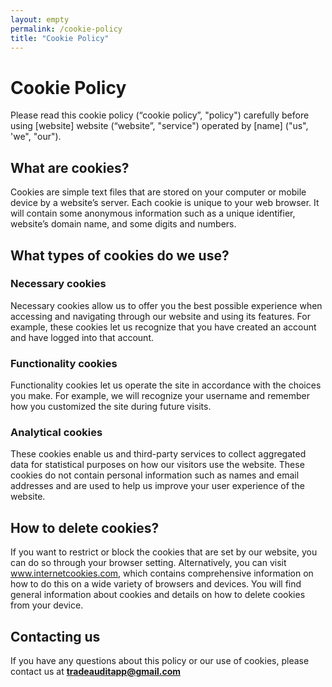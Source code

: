 ```yaml
---
layout: empty
permalink: /cookie-policy
title: "Cookie Policy"
---
```

# Cookie Policy
Please read this cookie policy (“cookie policy”, "policy") carefully before using [website] website (“website”, "service") operated by [name] ("us", 'we", "our").

## What are cookies?
Cookies are simple text files that are stored on your computer or mobile device by a website’s server. Each cookie is unique to your web browser. It will contain some anonymous information such as a unique identifier, website’s domain name, and some digits and numbers.

## What types of cookies do we use?

### Necessary cookies
Necessary cookies allow us to offer you the best possible experience when accessing and navigating through our website and using its features. For example, these cookies let us recognize that you have created an account and have logged into that account.

### Functionality cookies
Functionality cookies let us operate the site in accordance with the choices you make. For example, we will recognize your username and remember how you customized the site during future visits.

### Analytical cookies
These cookies enable us and third-party services to collect aggregated data for statistical purposes on how our visitors use the website. These cookies do not contain personal information such as names and email addresses and are used to help us improve your user experience of the website.

## How to delete cookies?
If you want to restrict or block the cookies that are set by our website, you can do so through your browser setting. Alternatively, you can visit www.internetcookies.com, which contains comprehensive information on how to do this on a wide variety of browsers and devices. You will find general information about cookies and details on how to delete cookies from your device.

## Contacting us
If you have any questions about this policy or our use of cookies, please contact us at **tradeauditapp@gmail.com**
